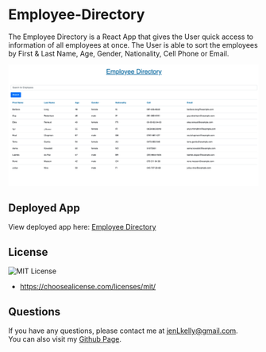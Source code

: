 # Employee-Directory

The Employee Directory is a React App that gives the User quick access to information of all employees at once. The User is able to sort the employees by First & Last Name, Age, Gender, Nationality, Cell Phone or Email.

![Employee Table](assets/images/employee-directory.png)

## Deployed App

View deployed app here: [Employee Directory](https://jkelly101.github.io/Employee-Directory/)

## License

![MIT License](https://shields.io/badge/license-MIT-green)

- https://choosealicense.com/licenses/mit/

## Questions

If you have any questions, please contact me at jenLkelly@gmail.com.  
You can also visit my [Github Page](https://github.com/jkelly101).
